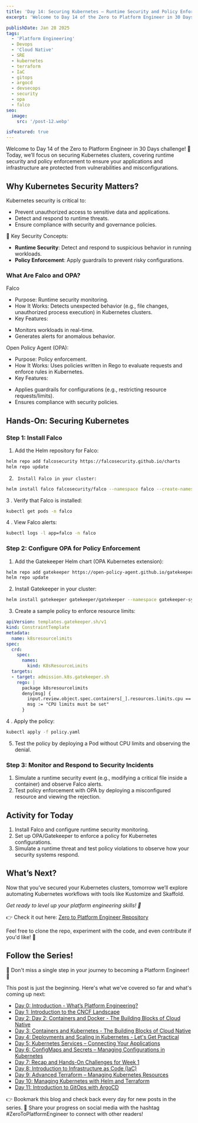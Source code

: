 ```yaml
---
title: 'Day 14: Securing Kubernetes – Runtime Security and Policy Enforcement'
excerpt: 'Welcome to Day 14 of the Zero to Platform Engineer in 30 Days challenge! 🚀 Today, we’ll focus on securing Kubernetes clusters, covering runtime security and policy enforcement to ensure your applications and infrastructure are protected from vulnerabilities and misconfigurations.'

publishDate: Jan 28 2025
tags:
  - 'Platform Engineering'
  - Devops
  - 'Cloud Native'
  - SRE
  - kubernetes
  - terraform
  - IaC
  - gitops
  - argocd
  - devsecops
  - security
  - opa
  - falco
seo:
  image:
    src: '/post-12.webp'

isFeatured: true
---
```


Welcome to Day 14 of the Zero to Platform Engineer in 30 Days challenge! 🚀 Today, we’ll focus on securing Kubernetes clusters, covering runtime security and policy enforcement to ensure your applications and infrastructure are protected from vulnerabilities and misconfigurations.


## Why Kubernetes Security Matters?

Kubernetes security is critical to:

* Prevent unauthorized access to sensitive data and applications.
* Detect and respond to runtime threats.
* Ensure compliance with security and governance policies.

🎯 Key Security Concepts:

* **Runtime Security**: Detect and respond to suspicious behavior in running workloads.
* **Policy Enforcement**: Apply guardrails to prevent risky configurations.

### What Are Falco and OPA?

Falco

* Purpose: Runtime security monitoring.
* How It Works: Detects unexpected behavior (e.g., file changes, unauthorized process execution) in Kubernetes clusters.
* Key Features:
- Monitors workloads in real-time.
- Generates alerts for anomalous behavior.

Open Policy Agent (OPA):

* Purpose: Policy enforcement.
* How It Works: Uses policies written in Rego to evaluate requests and enforce rules in Kubernetes.
* Key Features:
- Applies guardrails for configurations (e.g., restricting resource requests/limits).
- Ensures compliance with security policies.

## Hands-On: Securing Kubernetes

### Step 1: Install Falco

1.	Add the Helm repository for Falco:

```bash
helm repo add falcosecurity https://falcosecurity.github.io/charts
helm repo update
```

2.		Install Falco in your cluster:

```bash
helm install falco falcosecurity/falco --namespace falco --create-namespace
```

3 . Verify that Falco is installed:

```bash
kubectl get pods -n falco
```

4 . View Falco alerts:

```bash
kubectl logs -l app=falco -n falco
```

### Step 2: Configure OPA for Policy Enforcement

1. Add the Gatekeeper Helm chart (OPA Kubernetes extension):

```bash
helm repo add gatekeeper https://open-policy-agent.github.io/gatekeeper/charts
helm repo update
```

2.	Install Gatekeeper in your cluster:

```bash 
helm install gatekeeper gatekeeper/gatekeeper --namespace gatekeeper-system --create-namespace
```

3. Create a sample policy to enforce resource limits:

```yaml
apiVersion: templates.gatekeeper.sh/v1
kind: ConstraintTemplate
metadata:
  name: k8sresourcelimits
spec:
  crd:
    spec:
      names:
        kind: K8sResourceLimits
  targets:
  - target: admission.k8s.gatekeeper.sh
    rego: |
      package k8sresourcelimits
      deny[msg] {
        input.review.object.spec.containers[_].resources.limits.cpu == ""
        msg := "CPU limits must be set"
      }
```

4 . Apply the policy:

```bash
kubectl apply -f policy.yaml
```

5. Test the policy by deploying a Pod without CPU limits and observing the denial.

### Step 3: Monitor and Respond to Security Incidents

1.	Simulate a runtime security event (e.g., modifying a critical file inside a container) and observe Falco alerts.
2. Test policy enforcement with OPA by deploying a misconfigured resource and viewing the rejection.

##  Activity for Today

1.	Install Falco and configure runtime security monitoring.
2.	Set up OPA/Gatekeeper to enforce a policy for Kubernetes configurations.
3.	Simulate a runtime threat and test policy violations to observe how your security systems respond.


## What’s Next?

Now that you’ve secured your Kubernetes clusters, tomorrow we’ll explore automating Kubernetes workflows with tools like Kustomize and Skaffold.


*Get ready to level up your platform engineering skills! 🚀*


👉 Check it out here: [Zero to Platform Engineer Repository](https://github.com/parraletz/zero-to-platform-engineer)

Feel free to clone the repo, experiment with the code, and even contribute if you'd like! 🚀


## Follow the Series!

🎉 Don't miss a single step in your journey to becoming a Platform Engineer! 🎉

This post is just the beginning. Here's what we've covered so far and what's coming up next:

* [Day 0: Introduction - What’s Platform Engineering?](https://parraletz.space/blog/00-0-to-platform-eng-intro/)
* [Day 1: Introduction to the CNCF Landscape](https://parraletz.space/blog/01-0-to-platform-eng-day1/)
* [Day 2: Day 2: Containers and Docker - The Building Blocks of Cloud Native](https://parraletz.space/blog/02-0-to-platform-eng-day2/)
* [Day 3: Containers and Kubernetes - The Building Blocks of Cloud Native](https://parraletz.space/blog/03-0-to-platform-eng-day3/)
* [Day 4: Deployments and Scaling in Kubernetes - Let's Get Practical](https://parraletz.space/blog/03-0-to-platform-eng-day3/)
* [Day 5: Kubernetes Services – Connecting Your Applications](https://parraletz.space/blog/05-0-to-platform-eng-day5/)
* [Day 6: ConfigMaps and Secrets – Managing Configurations in Kubernetes](https://parraletz.space/blog/06-0-to-platform-eng-day6/)
* [Day 7: Recap and Hands-On Challenges for Week 1](https://parraletz.space/blog/07-0-to-platform-eng-day7/)
* [Day 8: Introduction to Infrastructure as Code (IaC)](https://parraletz.space/blog/08-0-to-platform-eng-day8/)
* [Day 9: Advanced Terraform – Managing Kubernetes Resources](https://parraletz.space/blog/09-0-to-platform-eng-day9/)
* [Day 10: Managing Kubernetes with Helm and Terraform](https://parraletz.space/blog/10-0-to-platform-eng-day10/)
* [Day 11: Introduction to GitOps with ArgoCD](https://parraletz.space/blog/11-0-to-platform-eng-day11/)

 
👉 Bookmark this blog and check back every day for new posts in the series.
📣 Share your progress on social media with the hashtag #ZeroToPlatformEngineer to connect with other readers!